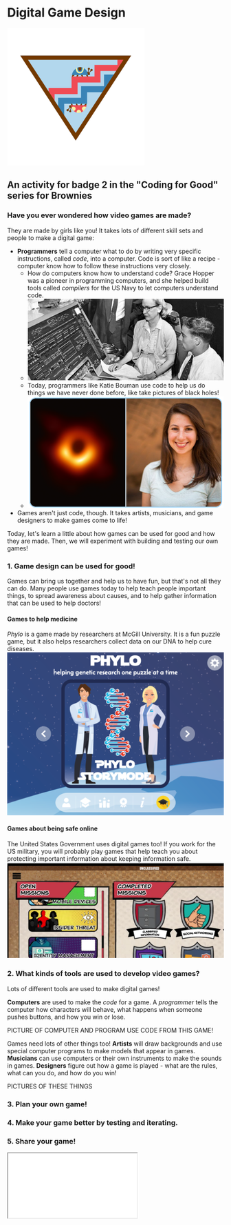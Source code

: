 # Digital Game Design
![badge](assets/digitalgamedesignbadge.png)
## An activity for badge 2 in the "Coding for Good" series for Brownies

### Have you ever wondered how video games are made?
They are made by girls like you! It takes lots of different skill sets and people to make a digital game:
- **Programmers** tell a computer what to do by writing very specific instructions, called *code*, into a computer. Code is sort of like a recipe - computer know how to follow these instructions very closely.
    - How do computers know how to understand code? Grace Hopper was a pioneer in programming computers, and she helped build tools called *compilers* for the US Navy to let computers understand code.
    - ![Grace Hopper](assets/grace.png)
    - Today, programmers like Katie Bouman use code to help us do things we have never done before, like take pictures of black holes!
    - ![Katie Bouman](assets/katiebouman.png)
- Games aren't just code, though. It takes artists, musicians, and game designers to make games come to life!

Today, let's learn a little about how games can be used for good and how they are made. Then, we will experiment with building and testing our own games!

### 1. Game design can be used for good!

Games can bring us together and help us to have fun, but that's not all they can do. Many people use games today to help teach people important things, to spread awareness about causes, and to help gather information that can be used to help doctors!

#### Games to help medicine
*Phylo* is a game made by researchers at McGill University. It is a fun puzzle game, but it also helps researchers collect data on our DNA to help cure diseases.
![Phylo](assets/phylo.png)

#### Games about being safe online
The United States Government uses digital games too! If you work for the US military, you will probably play games that help teach you about protecting important information about keeping information safe.
![CyberChallenge](assets/gov_cyber_challenge.png)

### 2. What kinds of tools are used to develop video games?

Lots of different tools are used to make digital games!

**Computers** are used to make the *code* for a game. A *programmer* tells the computer how characters will behave, what happens when someone pushes buttons, and how you win or lose.

PICTURE OF COMPUTER AND PROGRAM
USE CODE FROM THIS GAME!

Games need lots of other things too! **Artists** will draw backgrounds and use special computer programs to make models that appear in games. **Musicians** can use computers or their own instruments to make the sounds in games. **Designers** figure out how a game is played - what are the rules, what can you do, and how do you win!

PICTURES OF THESE THINGS

### 3. Plan your own game!

### 4. Make your game better by testing and iterating.

### 5. Share your game!

<iframe src="girlscout.html" title="Girl Scout Game"></iframe>